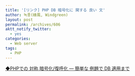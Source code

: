 ```yaml
---
title: '[リンク] PHP DB 暗号化に 関する 良い 文'
author: 녹풍(綠風, Windgreen)
layout: post
permalink: /archives/606
aktt_notify_twitter:
  - yes
categories:
  - Web server
tags:
  - PHP
---
```

<a target="_top" href="http://solskjaer.tistory.com/169">◆PHPでの 対称 暗号化/復呼化 ― 簡単な 例題で DB 適用まで</a>